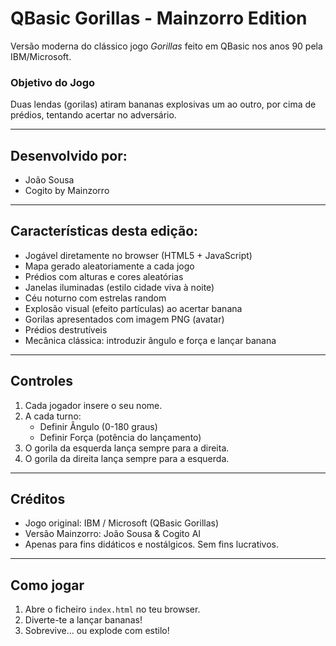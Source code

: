 # QBasic Gorillas - Mainzorro Edition

Versão moderna do clássico jogo *Gorillas* feito em QBasic nos anos 90 pela IBM/Microsoft.

### Objetivo do Jogo
Duas lendas (gorilas) atiram bananas explosivas um ao outro, por cima de prédios, tentando acertar no adversário.

---

## Desenvolvido por:
- João Sousa
- Cogito by Mainzorro

---

## Características desta edição:
- Jogável diretamente no browser (HTML5 + JavaScript)
- Mapa gerado aleatoriamente a cada jogo
- Prédios com alturas e cores aleatórias
- Janelas iluminadas (estilo cidade viva à noite)
- Céu noturno com estrelas random
- Explosão visual (efeito partículas) ao acertar banana
- Gorilas apresentados com imagem PNG (avatar)
- Prédios destrutíveis
- Mecânica clássica: introduzir ângulo e força e lançar banana

---

## Controles
1. Cada jogador insere o seu nome.
2. A cada turno:
   - Definir Ângulo (0-180 graus)
   - Definir Força (potência do lançamento)
3. O gorila da esquerda lança sempre para a direita.
4. O gorila da direita lança sempre para a esquerda.

---

## Créditos
- Jogo original: IBM / Microsoft (QBasic Gorillas)
- Versão Mainzorro: João Sousa & Cogito AI  
- Apenas para fins didáticos e nostálgicos. Sem fins lucrativos.

---

## Como jogar
1. Abre o ficheiro `index.html` no teu browser.
2. Diverte-te a lançar bananas!
3. Sobrevive... ou explode com estilo!

